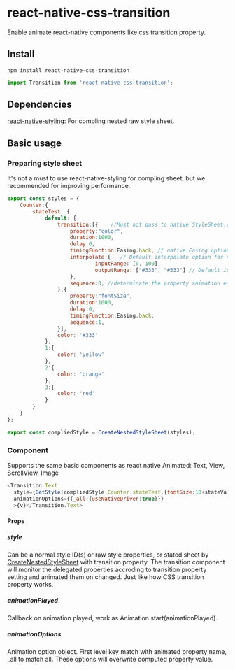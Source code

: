 # react-native-css-transition
Enable animate react-native components like css transition property.

## Install
```
npm install react-native-css-transition
```
```javascript
import Transition from 'react-native-css-transition';
```

## Dependencies
[react-native-styling](https://github.com/JustForFront/react-native-styling): For compling nested raw style sheet.

## Basic usage
### Preparing style sheet
It's not a must to use react-native-styling for compling sheet, but we recommended for improving performance.
```javascript
export const styles = {
    Counter:{
        stateTest: {
            default: {
                transition:[{    //Must not pass to native StyleSheet.create directly, will cause error
                    property:"color",
                    duration:1000,
                    delay:0,
                    timingFunction:Easing.back, // native Easing options
                    interpolate:{   // Default interpolate option for non-numeric value, auto generated
                            inputRange: [0, 100],
                            outputRange: ["#333", "#333"] // Default is initial value
                    },
                    sequence:0, //determinate the property animation effect run sync/async with others, default all zero  
                },{
                    property:"fontSize",
                    duration:1000,
                    delay:0,
                    timingFunction:Easing.back,
                    sequence:1,
                }],
                color: '#333'
            },
            1:{
                color: 'yellow'
            },
            2:{
                color: 'orange'
            },
            3:{
                color: 'red'
            }
        }
    }
};

export const compliedStyle = CreateNestedStyleSheet(styles);
```

### Component
Supports the same basic components as react native Animated: Text, View, ScrollView, Image
```javascript
<Transition.Text 
  style={GetStyle(compliedStyle.Counter.stateTest,{fontSize:10+stateValue*5},stateValue)} //will change as stateValue changed
  animationOptions={{_all:{useNativeDriver:true}}}
  >{v}</Transition.Text>
```
#### Props
##### style
Can be a normal style ID(s) or raw style properties, or stated sheet by [CreateNestedStyleSheet](https://github.com/JustForFront/react-native-styling#createnestedstylesheet) with transition property.
The transition component will monitor the delegated properties accroding to transition property setting and animated them on changed. Just like how CSS transition property works.
##### animationPlayed
Callback on animation played, work as Animation.start(animationPlayed).
##### animationOptions
Animation option object. First level key match with animated property name, \_all to match all. These options will overwrite computed property value.